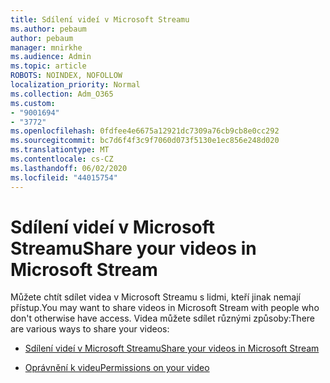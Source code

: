 ```yaml
---
title: Sdílení videí v Microsoft Streamu
ms.author: pebaum
author: pebaum
manager: mnirkhe
ms.audience: Admin
ms.topic: article
ROBOTS: NOINDEX, NOFOLLOW
localization_priority: Normal
ms.collection: Adm_O365
ms.custom:
- "9001694"
- "3772"
ms.openlocfilehash: 0fdfee4e6675a12921dc7309a76cb9cb8e0cc292
ms.sourcegitcommit: bc7d6f4f3c9f7060d073f5130e1ec856e248d020
ms.translationtype: MT
ms.contentlocale: cs-CZ
ms.lasthandoff: 06/02/2020
ms.locfileid: "44015754"
---
```

# <a name="share-your-videos-in-microsoft-stream"></a><span data-ttu-id="782f7-102">Sdílení videí v Microsoft Streamu</span><span class="sxs-lookup"><span data-stu-id="782f7-102">Share your videos in Microsoft Stream</span></span>

<span data-ttu-id="782f7-103">Můžete chtít sdílet videa v Microsoft Streamu s lidmi, kteří jinak nemají přístup.</span><span class="sxs-lookup"><span data-stu-id="782f7-103">You may want to share videos in Microsoft Stream with people who don't otherwise have access.</span></span> <span data-ttu-id="782f7-104">Videa můžete sdílet různými způsoby:</span><span class="sxs-lookup"><span data-stu-id="782f7-104">There are various ways to share your videos:</span></span>

- [<span data-ttu-id="782f7-105">Sdílení videí v Microsoft Streamu</span><span class="sxs-lookup"><span data-stu-id="782f7-105">Share your videos in Microsoft Stream</span></span>](https://docs.microsoft.com/stream/portal-share-video)

- [<span data-ttu-id="782f7-106">Oprávnění k videu</span><span class="sxs-lookup"><span data-stu-id="782f7-106">Permissions on your video</span></span>](https://docs.microsoft.com/stream/portal-share-video#permissions-on-your-video)
